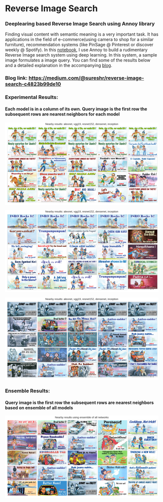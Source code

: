 # Reverse Image Search

### Deeplearing based Reverse Image Search using Annoy library

Finding visual content with semantic meaning is a very important task. It has applications in the field of e-commerce(using camera to shop for a similar furniture), recommendation systems (like PinSage @ Pinterest or discover weekly @ Spotify). In this [notebook](./Pytorch_Amul.ipynb), I use Annoy to build a rudimentary Reverse Image search system using deep learning. In this system, a sample image formulates a image query.
You can find some of the results below and a detailed explanation in the accompanying [blog](https://medium.com/@sureshr/reverse-image-search-c4823b99de10).

### Blog link: https://medium.com/@sureshr/reverse-image-search-c4823b99de10

### Experimental Results:

#### Each model is in a column of its own. Query image is the first row the subsequent rows are nearest neighbors for each model
![Usain Bolt](./images/bolt.png)

![Rocket Launch](./images/isro.png)

![Paul Walker](./images/paul.png)


### Ensemble Results:

#### Query image is the first row the subsequent rows are nearest neighbors based on ensemble of all models
![ensemble](./images/ensemble2.png)

